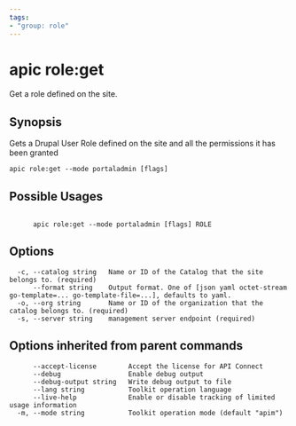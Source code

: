 ```yaml
---
tags:
- "group: role"
---
```

# apic role:get

Get a role defined on the site.

## Synopsis

Gets a Drupal User Role defined on the site and all the permissions it has been granted

```
apic role:get --mode portaladmin [flags]
```

## Possible Usages

```

      apic role:get --mode portaladmin [flags] ROLE

```

## Options

```
  -c, --catalog string   Name or ID of the Catalog that the site belongs to. (required)
      --format string    Output format. One of [json yaml octet-stream go-template=... go-template-file=...], defaults to yaml.
  -o, --org string       Name or ID of the organization that the catalog belongs to. (required)
  -s, --server string    management server endpoint (required)
```

## Options inherited from parent commands

```
      --accept-license        Accept the license for API Connect
      --debug                 Enable debug output
      --debug-output string   Write debug output to file
      --lang string           Toolkit operation language
      --live-help             Enable or disable tracking of limited usage information
  -m, --mode string           Toolkit operation mode (default "apim")
```
